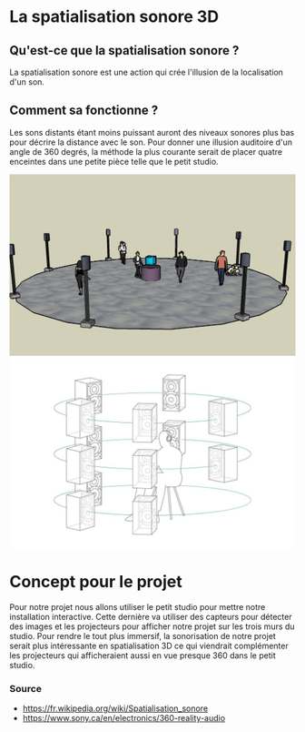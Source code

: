 # La spatialisation sonore 3D

## Qu'est-ce que la spatialisation sonore ?
La spatialisation sonore est une action qui crée l'illusion de la localisation d'un son.

## Comment sa fonctionne ?
Les sons distants étant moins puissant auront des niveaux sonores plus bas pour décrire la distance avec le son. Pour donner une illusion auditoire d'un angle de 360 degrés, la méthode la plus courante serait de placer quatre enceintes dans une petite pièce telle que le petit studio.

![audio](img/schema.jpg)
![audio_schema](img/audio_schema.jpg)

# Concept pour le projet
Pour notre projet nous allons utiliser le petit studio pour mettre notre installation interactive. Cette dernière va utiliser des capteurs pour détecter des images et les projecteurs pour afficher notre projet sur les trois murs du studio. Pour rendre le tout plus immersif, la sonorisation de notre projet serait plus intéressante en spatialisation 3D ce qui viendrait complémenter les projecteurs qui afficheraient aussi en vue presque 360 dans le petit studio.


### Source
- https://fr.wikipedia.org/wiki/Spatialisation_sonore
- https://www.sony.ca/en/electronics/360-reality-audio
